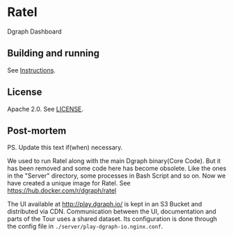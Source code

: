 # Ratel

Dgraph Dashboard

## Building and running
See [Instructions](./INSTRUCTIONS.md).

## License

Apache 2.0. See [LICENSE](./LICENSE).


## Post-mortem

PS. Update this text if(when) necessary.

We used to run Ratel along with the main Dgraph binary(Core Code). But it has been removed and some code here has become obsolete. Like the ones in the "Server" directory, some processes in Bash Script and so on. Now we have created a unique image for Ratel. See https://hub.docker.com/r/dgraph/ratel

The UI available at http://play.dgraph.io/ is kept in an S3 Bucket and distributed via CDN. Communication between the UI, documentation and parts of the Tour uses a shared dataset. Its configuration is done through the config file in `./server/play-dgraph-io.nginx.conf`.
